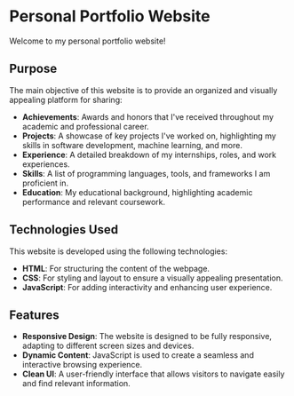 # Personal Portfolio Website
Welcome to my personal portfolio website!

## Purpose
The main objective of this website is to provide an organized and visually appealing platform for sharing:
- **Achievements**: Awards and honors that I've received throughout my academic and professional career.
- **Projects**: A showcase of key projects I've worked on, highlighting my skills in software development, machine learning, and more.
- **Experience**: A detailed breakdown of my internships, roles, and work experiences.
- **Skills**: A list of programming languages, tools, and frameworks I am proficient in.
- **Education**: My educational background, highlighting academic performance and relevant coursework.

## Technologies Used
This website is developed using the following technologies:
- **HTML**: For structuring the content of the webpage.
- **CSS**: For styling and layout to ensure a visually appealing presentation.
- **JavaScript**: For adding interactivity and enhancing user experience.

## Features
- **Responsive Design**: The website is designed to be fully responsive, adapting to different screen sizes and devices.
- **Dynamic Content**: JavaScript is used to create a seamless and interactive browsing experience.
- **Clean UI**: A user-friendly interface that allows visitors to navigate easily and find relevant information.

